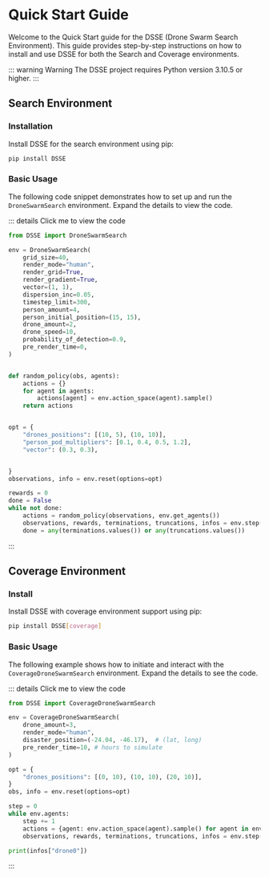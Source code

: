 # Quick Start Guide
Welcome to the Quick Start guide for the DSSE (Drone Swarm Search Environment). This guide provides step-by-step instructions on how to install and use DSSE for both the Search and Coverage environments.

::: warning Warning
The DSSE project requires Python version 3.10.5 or higher.
:::

## Search Environment

### Installation
Install DSSE for the search environment using pip:

```bash
pip install DSSE
```

### Basic Usage
The following code snippet demonstrates how to set up and run the `DroneSwarmSearch` environment. Expand the details to view the code.

::: details Click me to view the code
```python
from DSSE import DroneSwarmSearch

env = DroneSwarmSearch(
    grid_size=40,
    render_mode="human",
    render_grid=True,
    render_gradient=True,
    vector=(1, 1),
    dispersion_inc=0.05,
    timestep_limit=300,
    person_amount=4,
    person_initial_position=(15, 15),
    drone_amount=2,
    drone_speed=10,
    probability_of_detection=0.9,
    pre_render_time=0,
)


def random_policy(obs, agents):
    actions = {}
    for agent in agents:
        actions[agent] = env.action_space(agent).sample()
    return actions


opt = {
    "drones_positions": [(10, 5), (10, 10)],
    "person_pod_multipliers": [0.1, 0.4, 0.5, 1.2],
    "vector": (0.3, 0.3),


}
observations, info = env.reset(options=opt)

rewards = 0
done = False
while not done:
    actions = random_policy(observations, env.get_agents())
    observations, rewards, terminations, truncations, infos = env.step(actions)
    done = any(terminations.values()) or any(truncations.values())
```
:::

## Coverage Environment

### Install
Install DSSE with coverage environment support using pip:

```bash
pip install DSSE[coverage]
```

### Basic Usage
The following example shows how to initiate and interact with the `CoverageDroneSwarmSearch` environment. Expand the details to see the code.

::: details Click me to view the code
```python
from DSSE import CoverageDroneSwarmSearch

env = CoverageDroneSwarmSearch(
    drone_amount=3,
    render_mode="human",
    disaster_position=(-24.04, -46.17),  # (lat, long)
    pre_render_time=10, # hours to simulate
)

opt = {
    "drones_positions": [(0, 10), (10, 10), (20, 10)],
}
obs, info = env.reset(options=opt)

step = 0
while env.agents:
    step += 1
    actions = {agent: env.action_space(agent).sample() for agent in env.agents}
    observations, rewards, terminations, truncations, infos = env.step(actions)

print(infos["drone0"])
```
:::
